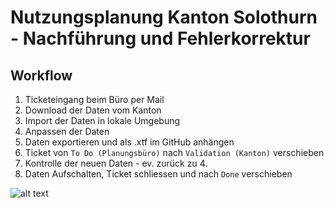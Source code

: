 # Nutzungsplanung Kanton Solothurn - Nachführung und Fehlerkorrektur

## Workflow

 1. Ticketeingang beim Büro per Mail
 2. Download der Daten vom Kanton
 3. Import der Daten in lokale Umgebung
 4. Anpassen der Daten
 5. Daten exportieren und als .xtf im GitHub anhängen
 6. Ticket von `To Do (Planungsbüro)` nach `Validation (Kanton)` verschieben
 7. Kontrolle der neuen Daten - ev. zurück zu 4.
 8. Daten Aufschalten, Ticket schliessen und nach `Done` verschieben

![alt text](https://github.com/bjdarp/nplso-nf/blob/master/workflow.png)
